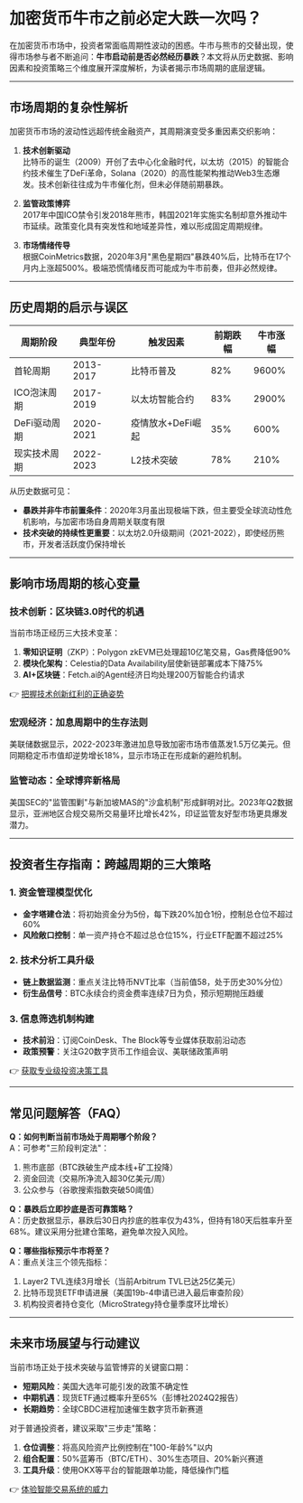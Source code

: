 # 加密货币牛市之前必定大跌一次吗？

在加密货币市场中，投资者常面临周期性波动的困惑。牛市与熊市的交替出现，使得市场参与者不断追问：**牛市启动前是否必然经历暴跌**？本文将从历史数据、影响因素和投资策略三个维度展开深度解析，为读者揭示市场周期的底层逻辑。

---

## 市场周期的复杂性解析

加密货币市场的波动性远超传统金融资产，其周期演变受多重因素交织影响：

1. **技术创新驱动**  
   比特币的诞生（2009）开创了去中心化金融时代，以太坊（2015）的智能合约技术催生了DeFi革命，Solana（2020）的高性能架构推动Web3生态爆发。技术创新往往成为牛市催化剂，但未必伴随前期暴跌。

2. **监管政策博弈**  
   2017年中国ICO禁令引发2018年熊市，韩国2021年实施实名制却意外推动牛市延续。政策变化具有突发性和地域差异性，难以形成固定周期规律。

3. **市场情绪传导**  
   根据CoinMetrics数据，2020年3月"黑色星期四"暴跌40%后，比特币在17个月内上涨超500%。极端恐慌情绪反而可能成为牛市前奏，但非必然规律。

---

## 历史周期的启示与误区

| 周期阶段       | 典型年份 | 触发因素                 | 前期跌幅 | 牛市涨幅 |
|----------------|----------|--------------------------|----------|----------|
| 首轮周期       | 2013-2017| 比特币普及               | 82%      | 9600%    |
| ICO泡沫周期    | 2017-2019| 以太坊智能合约           | 83%      | 2900%    |
| DeFi驱动周期   | 2020-2021| 疫情放水+DeFi崛起        | 35%      | 600%     |
| 现实技术周期   | 2022-2023| L2技术突破               | 78%      | 210%     |

从历史数据可见：
- **暴跌并非牛市前置条件**：2020年3月虽出现极端下跌，但主要受全球流动性危机影响，与加密市场自身周期关联度有限
- **技术突破的持续性更重要**：以太坊2.0升级期间（2021-2022），即使经历熊市，开发者活跃度仍保持增长

---

## 影响市场周期的核心变量

### 技术创新：区块链3.0时代的机遇
当前市场正经历三大技术变革：
1. **零知识证明**（ZKP）：Polygon zkEVM已处理超10亿笔交易，Gas费降低90%
2. **模块化架构**：Celestia的Data Availability层使新链部署成本下降75%
3. **AI+区块链**：Fetch.ai的Agent经济日均处理200万智能合约请求

👉 [把握技术创新红利的正确姿势](https://bit.ly/okx_welcome)

### 宏观经济：加息周期中的生存法则
美联储数据显示，2022-2023年激进加息导致加密市场市值蒸发1.5万亿美元。但同期稳定币市值却逆势增长18%，显示市场正在形成新的避险机制。

### 监管动态：全球博弈新格局
美国SEC的"监管围剿"与新加坡MAS的"沙盒机制"形成鲜明对比。2023年Q2数据显示，亚洲地区合规交易所交易量环比增长42%，印证监管友好型市场更具爆发潜力。

---

## 投资者生存指南：跨越周期的三大策略

### 1. 资金管理模型优化
- **金字塔建仓法**：将初始资金分为5份，每下跌20%加仓1份，控制总仓位不超过60%
- **风险敞口控制**：单一资产持仓不超过总仓位15%，行业ETF配置不超过25%

### 2. 技术分析工具升级
- **链上数据监测**：重点关注比特币NVT比率（当前值58，处于历史30%分位）
- **衍生品信号**：BTC永续合约资金费率连续7日为负，预示短期抛压趋缓

### 3. 信息筛选机制构建
- **技术前沿**：订阅CoinDesk、The Block等专业媒体获取前沿动态
- **政策预警**：关注G20数字货币工作组会议、美联储政策声明

👉 [获取专业级投资决策工具](https://bit.ly/okx_welcome)

---

## 常见问题解答（FAQ）

**Q：如何判断当前市场处于周期哪个阶段？**  
A：可参考"三阶段判定法"：  
1. 熊市底部（BTC跌破生产成本线+矿工投降）  
2. 资金回流（交易所净流入超30亿美元/周）  
3. 公众参与（谷歌搜索指数突破50阈值）

**Q：暴跌后立即抄底是否可靠策略？**  
A：历史数据显示，暴跌后30日内抄底的胜率仅为43%，但持有180天后胜率升至68%。建议采用分批建仓策略，避免单次投入风险。

**Q：哪些指标预示牛市将至？**  
A：重点关注三个领先指标：  
1. Layer2 TVL连续3月增长（当前Arbitrum TVL已达25亿美元）  
2. 比特币现货ETF申请进展（美国19b-4申请已进入最后审查阶段）  
3. 机构投资者持仓变化（MicroStrategy持仓量季度环比增长）

---

## 未来市场展望与行动建议

当前市场正处于技术突破与监管博弈的关键窗口期：
- **短期风险**：美国大选年可能引发的政策不确定性
- **中期机遇**：现货ETF通过概率升至65%（彭博社2024Q2报告）
- **长期趋势**：全球CBDC进程加速催生数字货币新赛道

对于普通投资者，建议采取"三步走"策略：
1. **仓位调整**：将高风险资产比例控制在"100-年龄%"以内
2. **组合配置**：50%蓝筹币（BTC/ETH）、30%生态项目、20%新兴赛道
3. **工具升级**：使用OKX等平台的智能跟单功能，降低操作门槛

👉 [体验智能交易系统的威力](https://bit.ly/okx_welcome)
